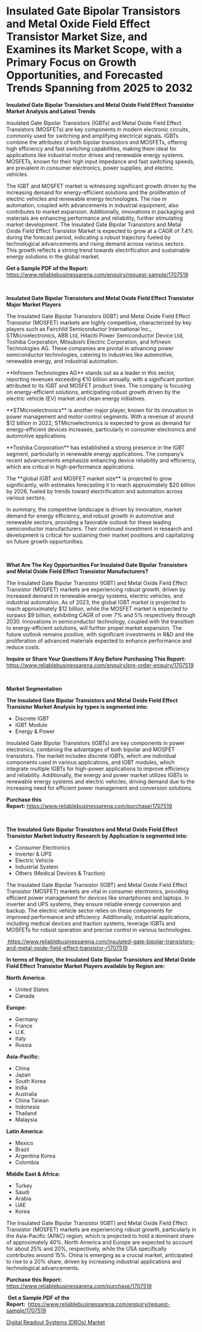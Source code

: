 <p><h1>Insulated Gate Bipolar Transistors and Metal Oxide Field Effect Transistor Market Size, and Examines its Market Scope, with a Primary Focus on Growth Opportunities, and Forecasted Trends Spanning from 2025 to 2032</h1></p><p><strong>Insulated Gate Bipolar Transistors and Metal Oxide Field Effect Transistor Market Analysis and Latest Trends</strong></p>
<p><p>Insulated Gate Bipolar Transistors (IGBTs) and Metal Oxide Field Effect Transistors (MOSFETs) are key components in modern electronic circuits, commonly used for switching and amplifying electrical signals. IGBTs combine the attributes of both bipolar transistors and MOSFETs, offering high efficiency and fast switching capabilities, making them ideal for applications like industrial motor drives and renewable energy systems. MOSFETs, known for their high input impedance and fast switching speeds, are prevalent in consumer electronics, power supplies, and electric vehicles.</p><p>The IGBT and MOSFET market is witnessing significant growth driven by the increasing demand for energy-efficient solutions and the proliferation of electric vehicles and renewable energy technologies. The rise in automation, coupled with advancements in industrial equipment, also contributes to market expansion. Additionally, innovations in packaging and materials are enhancing performance and reliability, further stimulating market development. The Insulated Gate Bipolar Transistors and Metal Oxide Field Effect Transistor Market is expected to grow at a CAGR of 7.4% during the forecast period, indicating a robust trajectory fueled by technological advancements and rising demand across various sectors. This growth reflects a strong trend towards electrification and sustainable energy solutions in the global market.</p></p>
<p><strong>Get a Sample PDF of the Report:&nbsp;</strong> <a href="https://www.reliablebusinessarena.com/enquiry/request-sample/1707519?utm_campaign=3014&utm_medium=2&utm_source=Github&utm_content=ia&utm_term=25032025&utm_id=insulated-gate-bipolar-transistors-and-metal-oxide-field-effect-transistor">https://www.reliablebusinessarena.com/enquiry/request-sample/1707519</a></p>
<p>&nbsp;</p>
<p><strong>Insulated Gate Bipolar Transistors and Metal Oxide Field Effect Transistor Major Market Players</strong></p>
<p><p>The Insulated Gate Bipolar Transistors (IGBT) and Metal Oxide Field Effect Transistor (MOSFET) markets are highly competitive, characterized by key players such as Fairchild Semiconductor International Inc., STMicroelectronics, ABB Ltd, Hitachi Power Semiconductor Device Ltd, Toshiba Corporation, Mitsubishi Electric Corporation, and Infineon Technologies AG. These companies are pivotal in advancing power semiconductor technologies, catering to industries like automotive, renewable energy, and industrial automation.</p><p>**Infineon Technologies AG** stands out as a leader in this sector, reporting revenues exceeding €10 billion annually, with a significant portion attributed to its IGBT and MOSFET product lines. The company is focusing on energy-efficient solutions, anticipating robust growth driven by the electric vehicle (EV) market and clean energy initiatives.</p><p>**STMicroelectronics** is another major player, known for its innovation in power management and motor control segments. With a revenue of around $12 billion in 2022, STMicroelectronics is expected to grow as demand for energy-efficient devices increases, particularly in consumer electronics and automotive applications.</p><p>**Toshiba Corporation** has established a strong presence in the IGBT segment, particularly in renewable energy applications. The company’s recent advancements emphasize enhancing device reliability and efficiency, which are critical in high-performance applications. </p><p>The **global IGBT and MOSFET market size** is projected to grow significantly, with estimates forecasting it to reach approximately $20 billion by 2026, fueled by trends toward electrification and automation across various sectors.</p><p>In summary, the competitive landscape is driven by innovation, market demand for energy efficiency, and robust growth in automotive and renewable sectors, providing a favorable outlook for these leading semiconductor manufacturers. Their continued investment in research and development is critical for sustaining their market positions and capitalizing on future growth opportunities.</p></p>
<p>&nbsp;</p>
<p><strong>What Are The Key Opportunities For Insulated Gate Bipolar Transistors and Metal Oxide Field Effect Transistor Manufacturers?</strong></p>
<p><p>The Insulated Gate Bipolar Transistor (IGBT) and Metal Oxide Field Effect Transistor (MOSFET) markets are experiencing robust growth, driven by increased demand in renewable energy systems, electric vehicles, and industrial automation. As of 2023, the global IGBT market is projected to reach approximately $12 billion, while the MOSFET market is expected to surpass $9 billion, exhibiting CAGR of over 7% and 5% respectively through 2030. Innovations in semiconductor technology, coupled with the transition to energy-efficient solutions, will further propel market expansion. The future outlook remains positive, with significant investments in R&D and the proliferation of advanced materials expected to enhance performance and reduce costs.</p></p>
<p><strong>Inquire or Share Your Questions If Any Before Purchasing This Report:</strong> <a href="https://www.reliablebusinessarena.com/enquiry/pre-order-enquiry/1707519?utm_campaign=3014&utm_medium=2&utm_source=Github&utm_content=ia&utm_term=25032025&utm_id=insulated-gate-bipolar-transistors-and-metal-oxide-field-effect-transistor">https://www.reliablebusinessarena.com/enquiry/pre-order-enquiry/1707519</a></p>
<p>&nbsp;</p>
<p><strong>Market Segmentation</strong></p>
<p><strong>The Insulated Gate Bipolar Transistors and Metal Oxide Field Effect Transistor Market Analysis by types is segmented into:</strong></p>
<p><ul><li>Discrete IGBT</li><li>IGBT Module</li><li>Energy & Power</li></ul></p>
<p><p>Insulated Gate Bipolar Transistors (IGBTs) are key components in power electronics, combining the advantages of both bipolar and MOSFET transistors. The market includes discrete IGBTs, which are individual components used in various applications, and IGBT modules, which integrate multiple IGBTs for high-power applications to improve efficiency and reliability. Additionally, the energy and power market utilizes IGBTs in renewable energy systems and electric vehicles, driving demand due to the increasing need for efficient power management and conversion solutions.</p></p>
<p><strong>Purchase this Report:&nbsp;</strong><a href="https://www.reliablebusinessarena.com/purchase/1707519?utm_campaign=3014&utm_medium=2&utm_source=Github&utm_content=ia&utm_term=25032025&utm_id=insulated-gate-bipolar-transistors-and-metal-oxide-field-effect-transistor">https://www.reliablebusinessarena.com/purchase/1707519</a></p>
<p>&nbsp;</p>
<p><strong>The Insulated Gate Bipolar Transistors and Metal Oxide Field Effect Transistor Market Industry Research by Application is segmented into:</strong></p>
<p><ul><li>Consumer Electronics</li><li>Inverter & UPS</li><li>Electric Vehicle</li><li>Industrial System</li><li>Others (Medical Devices & Traction)</li></ul></p>
<p><p>The Insulated Gate Bipolar Transistor (IGBT) and Metal Oxide Field Effect Transistor (MOSFET) markets are vital in consumer electronics, providing efficient power management for devices like smartphones and laptops. In inverter and UPS systems, they ensure reliable energy conversion and backup. The electric vehicle sector relies on these components for improved performance and efficiency. Additionally, industrial applications, including medical devices and traction systems, leverage IGBTs and MOSFETs for robust operation and precise control in various technologies.</p></p>
<p><a href="https://www.reliablebusinessarena.com/insulated-gate-bipolar-transistors-and-metal-oxide-field-effect-transistor-r1707519?utm_campaign=3014&utm_medium=2&utm_source=Github&utm_content=ia&utm_term=25032025&utm_id=insulated-gate-bipolar-transistors-and-metal-oxide-field-effect-transistor">&nbsp;https://www.reliablebusinessarena.com/insulated-gate-bipolar-transistors-and-metal-oxide-field-effect-transistor-r1707519</a></p>
<p><strong>In terms of Region, the Insulated Gate Bipolar Transistors and Metal Oxide Field Effect Transistor Market Players available by Region are:</strong></p>
<p>
    <p> <strong> North America: </strong>
        <ul>
            <li>United States</li>
            <li>Canada</li>
        </ul>
        </p> 
    <p> <strong> Europe: </strong>
        <ul>
            <li>Germany</li>
            <li>France</li>
            <li>U.K.</li>
            <li>Italy</li>
            <li>Russia</li>
        </ul>
        </p> 
    <p> <strong> Asia-Pacific: </strong>
        <ul>
            <li>China</li>
            <li>Japan</li>
            <li>South Korea</li>
            <li>India</li>
            <li>Australia</li>
            <li>China Taiwan</li>
            <li>Indonesia</li>
            <li>Thailand</li>
            <li>Malaysia</li>
        </ul>
        </p> 
    <p> <strong> Latin America: </strong>
        <ul>
            <li>Mexico</li>
            <li>Brazil</li>
            <li>Argentina Korea</li>
            <li>Colombia</li>
        </ul>
        </p> 
    <p> <strong> Middle East & Africa: </strong>
        <ul>
            <li>Turkey</li>
            <li>Saudi</li>
            <li>Arabia</li>
            <li>UAE</li>
            <li>Korea</li>
        </ul>
    </p>
    </p>
<p><p>The Insulated Gate Bipolar Transistor (IGBT) and Metal Oxide Field Effect Transistor (MOSFET) markets are experiencing robust growth, particularly in the Asia-Pacific (APAC) region, which is projected to hold a dominant share of approximately 40%. North America and Europe are expected to account for about 25% and 20%, respectively, while the USA specifically contributes around 15%. China is emerging as a crucial market, anticipated to rise to a 20% share, driven by increasing industrial applications and technological advancements.</p></p>
<p><strong>Purchase this Report: </strong><a href="https://www.reliablebusinessarena.com/purchase/1707519?utm_campaign=3014&utm_medium=2&utm_source=Github&utm_content=ia&utm_term=25032025&utm_id=insulated-gate-bipolar-transistors-and-metal-oxide-field-effect-transistor">https://www.reliablebusinessarena.com/purchase/1707519</a></p>
<p>&nbsp;<strong>Get a Sample PDF of the Report:&nbsp;&nbsp;</strong><a href="https://www.reliablebusinessarena.com/enquiry/request-sample/1707519?utm_campaign=3014&utm_medium=2&utm_source=Github&utm_content=ia&utm_term=25032025&utm_id=insulated-gate-bipolar-transistors-and-metal-oxide-field-effect-transistor">https://www.reliablebusinessarena.com/enquiry/request-sample/1707519</a></p>
<p><strong></strong></p>
<p><p><a href="https://github.com/ternainglin/Market-Research-Report-List-1/blob/main/digital-readout-systems-dros-market.md?utm_campaign=3014&utm_medium=2&utm_source=Github&utm_content=ia&utm_term=25032025&utm_id=insulated-gate-bipolar-transistors-and-metal-oxide-field-effect-transistor">Digital Readout Systems (DROs) Market</a></p></p>